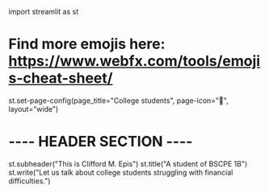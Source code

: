 import streamlit as st

# Find more emojis here: https://www.webfx.com/tools/emojis-cheat-sheet/
st.set-page-config(page_title="College students", page-icon=":tada:", layout="wide")


# ---- HEADER SECTION ----
st.subheader("This is Clifford M. Epis")
st.title("A student of BSCPE 1B")
st.write("Let us talk about college students struggling with financial difficulties.")
